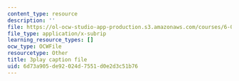 ```yaml
---
content_type: resource
description: ''
file: https://ol-ocw-studio-app-production.s3.amazonaws.com/courses/6-042j-mathematics-for-computer-science-spring-2015/6d73a905de92024d7551d0e2d3c51b76_fV3v6qQ3w4A.srt
file_type: application/x-subrip
learning_resource_types: []
ocw_type: OCWFile
resourcetype: Other
title: 3play caption file
uid: 6d73a905-de92-024d-7551-d0e2d3c51b76
---
```

